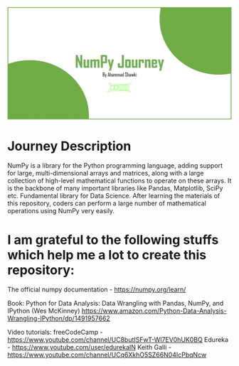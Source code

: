 ![Poster](https://github.com/ahammadshawki8/NumPy-Journey/blob/master/numpy.jpg)

# Journey Description
NumPy is a library for the Python programming language, adding support for large, multi-dimensional arrays and matrices, along with a large collection of high-level mathematical functions to operate on these arrays. It is the backbone of many important libraries like Pandas, Matplotlib, SciPy etc. Fundamental library for Data Science.
After learning the materials of this repository, coders can perform a large number of mathematical operations using NumPy very easily.


# I am grateful to the following stuffs which help me a lot to create this repository:

The official numpy documentation - https://numpy.org/learn/

Book:
  Python for Data Analysis: Data Wrangling with Pandas, NumPy, and IPython (Wes McKinney)
  https://www.amazon.com/Python-Data-Analysis-Wrangling-IPython/dp/1491957662

Video tutorials:
  freeCodeCamp - https://www.youtube.com/channel/UC8butISFwT-Wl7EV0hUK0BQ 
  Edureka - https://www.youtube.com/user/edurekaIN
  Keith Galli - https://www.youtube.com/channel/UCq6XkhO5SZ66N04IcPbqNcw

